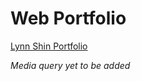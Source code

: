 # Web Portfolio

[Lynn Shin Portfolio](https://shinhy2026.github.io/lynn-shin-portfolio/)

*Media query yet to be added*
